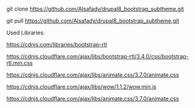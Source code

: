 

git clone https://github.com/Alsafady/drupal8_bootstrap_subtheme.git

git pull https://github.com/Alsafady/drupal8_bootstrap_subtheme.git



Used Libraries:

https://cdnjs.com/libraries/bootstrap-rtl

https://cdnjs.cloudflare.com/ajax/libs/bootstrap-rtl/3.4.0/css/bootstrap-rtl.min.css

https://cdnjs.cloudflare.com/ajax/libs/animate.css/3.7.0/animate.css

https://cdnjs.cloudflare.com/ajax/libs/wow/1.1.2/wow.min.js

https://cdnjs.cloudflare.com/ajax/libs/animate.css/3.7.0/animate.css
